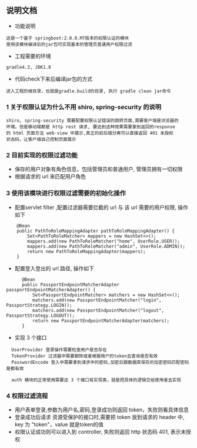 ## 说明文档

* 功能说明
```
这是一个基于 springboot:2.0.0.M7版本的权限认证的模块
使用该模块编译后的jar包可实现基本的管理员普通用户权限过滤
```
* 工程需要的环境
```
gradle4.3, JDK1.8
```
* 代码check下来后编译jar包的方式
```
进入工程的根目录，也就是gradle.build的目录, 执行 gradle clean jar命令
```

### 1 关于权限认证为什么不用 shiro, spring-security 的说明
```
shiro, spring-security 需要配置权限认证错误的跳转页面,需要客户端是浏览器的
环境。但是移动端都是 http rest 请求, 要达到这种效果需要拿到返回的response
的 html 页面方法 web-view 中展示,真正的前后端分离可以直接返回 401 未授权
状态码，让客户端自己控制页面展示
```

### 2 目前实现的权限过滤功能
* 保存的用户对象有角色信息，包括管理员和普通用户, 管理员拥有一切权限
* 根据请求的 url 来匹配用户角色

### 3 使用该模块进行权限过滤需要的初始化操作
* 配置servlet filter ,配置过滤器需要拦截的 url 与 该 url 需要的用户权限, 操作如下
```
    @Bean
    public PathToRoleMappingAdapter pathToRoleMappingAdapter() {
        Set<PathToRoleMatcher> mappers = new HashSet<>();
        mappers.add(new PathToRoleMatcher("home", UserRole.USER));
        mappers.add(new PathToRoleMatcher("admin", UserRole.ADMIN));
        return new PathToRoleMappingAdapter(mappers);
    }
```
* 配置登入登出的 url 路径, 操作如下
```
      @Bean
      public PassportEndpointMatcherAdapter passportEndpointMatcherAdapter() {
          Set<PassportEndpointMatcher> matchers = new HashSet<>();
          matchers.add(new PassportEndpointMatcher("login", PassportStrategy.LOGIN));
          matchers.add(new PassportEndpointMatcher("logout", PassportStrategy.LOGOUT));
          return new PassportEndpointMatcherAdapter(matchers);
      }
```
* 实现 3 个接口
```
  UserProvider 登录操作需要检查用户是否存在
  TokenProvider 过滤器中需要删除或者根据用户的token去查询是否有效
  PasswordEncode 登入中需要拿到请求中的密码,加密后跟数据库保存的加密密码匹配密码是都有效
  
  auth 模块的正常使用需要这 3 个接口有实现类，就是把具体的逻辑交给使用者去实现
```
    
### 4 权限过滤流程
* 用户表单登录,参数为用户名,密码,登录成功则返回 token，失败则看具体信息
* 登录成功后请求 资源受保护的接口时,需要把 token 放到请求的 header 中, key 为 "token"，value 就是token的值
* 权限认证成功则可以进入到 controller, 失败则返回 http 状态码 401, 表示未授权
